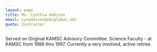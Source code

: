 ```yaml
---
layout: page
title: Ms. Cynthia Addison
email: cynaddison@sbcglobal.net
quote: Instructor
---
```

Served on Original KAMSC Advisory Committee.
Science Faculty - at KAMSC from 1986 thru 1997.
Currently a very involved, active retiree.